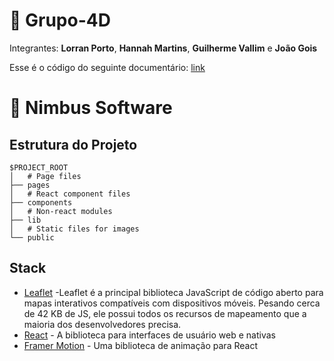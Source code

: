 # 🚀 Grupo-4D
Integrantes:
**Lorran Porto**, **Hannah Martins**, **Guilherme Vallim** e **João Gois**

Esse é o código do seguinte documentário: [link](https://github.com/lorranprt/grupo-4d)

# 🍁 Nimbus Software

## Estrutura do Projeto
```
$PROJECT_ROOT
│   # Page files
├── pages
│   # React component files
├── components
│   # Non-react modules
├── lib
│   # Static files for images
└── public
```

## Stack
- [Leaflet](https://leafletjs.com/reference.html) -Leaflet é a principal biblioteca JavaScript de código aberto para mapas interativos compatíveis com dispositivos móveis. Pesando cerca de 42 KB de JS, ele possui todos os recursos de mapeamento que a maioria dos desenvolvedores precisa.
- [React](https://legacy.reactjs.org/docs/getting-started.html) - A biblioteca para interfaces de usuário web e nativas
- [Framer Motion](https://www.framer.com/motion/) - Uma biblioteca de animação para React
